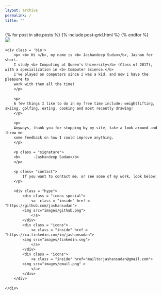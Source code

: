 ```yaml
---
layout: archive
permalink: /
title: ""
---
```

<head>
	<script src = "../pace.min.js"> </script>
	<link href= "../minimalLoad.css" rel = "stylesheet" />

</head>


<script>
paceOptions = {
  // Configuration goes here. Example:
  elements: false,
  restartOnPushState: false,
  restartOnRequestAfter: false
}
</script>

<div class="tiles">
{% for post in site.posts %}
	{% include post-grid.html %}
{% endfor %}
</div><!-- /.tiles -->

<div class = 'container'>
	<div class='profile'>
		<img src="images/profile.png" style="width:420 px;height:540px;">
	</div>

	<div class = 'bio'>
		<p> <b> Hi </b>, my name is <b> Jashandeep Sudan</b>, Jashan for short. 
		I study <b> Computing at Queen's University</b> (Class of 2017), with a specialization in <b> Computer Science.</b>
		I've played on computers since I was a kid, and now I have the pleasure to
		work with them all the time!
		</p>

		<p>
		A few things I like to do in my free time include; weightlifting, skiing, golfing, eating, cooking and most recently drawing!
		</p>

		<p>
		Anyways, thank you for stopping by my site, take a look around and throw me
		some feedback on how I could improve anything.
		</p>

		<p class = "signature">
		<b>      -Jashandeep Sudan</b>
		</p>

		<p class= "contact">
			If you want to contact me, or see some of my work, look below!
		</p>

		<div class = "hype">
			<div class = "icons special">
				<a  class = "inside" href = "https://github.com/jashansudan">
			<img src="images/github.png">
				</a>
			</div>
			<div class = "icons">
				<a class = "inside" href = "https://ca.linkedin.com/in/jashansudan">
			<img src="images/linkedin.svg">
				</a>
			</div>
			<div class = "icons">
				<a class = "inside" href="mailto:jashansudan@gmail.com">
			<img src="images/email.png" >
				</a>
			</div>
		</div>

	</div>
</div>